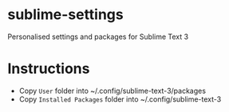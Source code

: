 # sublime-settings
Personalised settings and packages for Sublime Text 3

# Instructions

* Copy `User` folder into ~/.config/sublime-text-3/packages
* Copy `Installed Packages` folder into ~/.config/sublime-text-3
